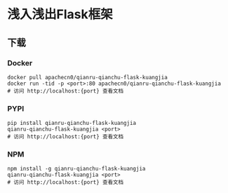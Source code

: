 # 浅入浅出Flask框架

## 下载

### Docker

```
docker pull apachecn0/qianru-qianchu-flask-kuangjia
docker run -tid -p <port>:80 apachecn0/qianru-qianchu-flask-kuangjia
# 访问 http://localhost:{port} 查看文档
```

### PYPI

```
pip install qianru-qianchu-flask-kuangjia
qianru-qianchu-flask-kuangjia <port>
# 访问 http://localhost:{port} 查看文档
```

### NPM

```
npm install -g qianru-qianchu-flask-kuangjia
qianru-qianchu-flask-kuangjia <port>
# 访问 http://localhost:{port} 查看文档
```